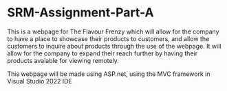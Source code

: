 # SRM-Assignment-Part-A
This is a webpage for The Flavour Frenzy which will allow for the company to have a place to showcase their products to customers, and allow the customers to inquire about products through the use of the webpage. It will allow for the company to expand their reach further by having their products avaiable for viewing remotely.

This webpage will be made using ASP.net, using the MVC framework in Visual Studio 2022 IDE
